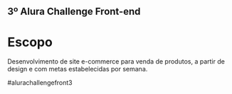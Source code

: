 ## 3º Alura Challenge Front-end

# Escopo 

Desenvolvimento de site e-commerce para venda de produtos, a partir de design e com metas estabelecidas por semana.


#alurachallengefront3
